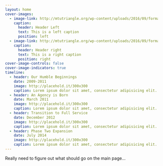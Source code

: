 ```yaml
---
layout: home
cover-images:
  - image-link: http://mtutriangle.org/wp-content/uploads/2016/09/formalActive.jpg
    caption:
      header: Header Left
      text: This is a left caption
      position: left
  - image-link: http://mtutriangle.org/wp-content/uploads/2016/09/formalAlumni.jpg
    caption:
      header: Header right
      text: This is a right caption
      position: right
cover-image-controls: false
cover-image-indicators: true
timeline:
  - header: Our Humble Beginnings
    date: 2009-2011
    image: http://placehold.it/300x300
    caption: Lorem ipsum dolor sit amet, consectetur adipisicing elit. Sunt ut voluptatum eius sapiente, totam reiciendis temporibus qui quibusdam, recusandae sit vero unde, sed, incidunt et ea quo dolore laudantium consectetur!
  - header: An Agency is Born
    date: March 2011
    image: http://placehold.it/300x300
    caption: Lorem ipsum dolor sit amet, consectetur adipisicing elit. Sunt ut voluptatum eius sapiente, totam reiciendis temporibus qui quibusdam, recusandae sit vero unde, sed, incidunt et ea quo dolore laudantium consectetur!
  - header: Transition to Full Service
    date: December 2012
    image: http://placehold.it/300x300
    caption: Lorem ipsum dolor sit amet, consectetur adipisicing elit. Sunt ut voluptatum eius sapiente, totam reiciendis temporibus qui quibusdam, recusandae sit vero unde, sed, incidunt et ea quo dolore laudantium consectetur!
  - header: Phase Two Expansion
    date: July 2014
    image: http://placehold.it/300x300
    caption: Lorem ipsum dolor sit amet, consectetur adipisicing elit. Sunt ut voluptatum eius sapiente, totam reiciendis temporibus qui quibusdam, recusandae sit vero unde, sed, incidunt et ea quo dolore laudantium consectetur!
---
```

Really need to figure out what should go on the main page...

